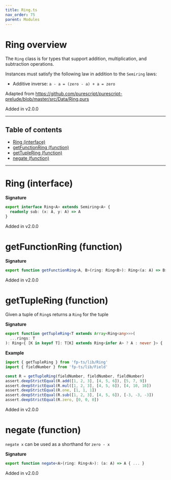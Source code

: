 ```yaml
---
title: Ring.ts
nav_order: 75
parent: Modules
---
```


# Ring overview

The `Ring` class is for types that support addition, multiplication, and subtraction operations.

Instances must satisfy the following law in addition to the `Semiring` laws:

- Additive inverse: `a - a = (zero - a) + a = zero`

Adapted from https://github.com/purescript/purescript-prelude/blob/master/src/Data/Ring.purs

Added in v2.0.0

---

<h2 class="text-delta">Table of contents</h2>

- [Ring (interface)](#ring-interface)
- [getFunctionRing (function)](#getfunctionring-function)
- [getTupleRing (function)](#gettuplering-function)
- [negate (function)](#negate-function)

---

# Ring (interface)

**Signature**

```ts
export interface Ring<A> extends Semiring<A> {
  readonly sub: (x: A, y: A) => A
}
```

Added in v2.0.0

# getFunctionRing (function)

**Signature**

```ts
export function getFunctionRing<A, B>(ring: Ring<B>): Ring<(a: A) => B> { ... }
```

Added in v2.0.0

# getTupleRing (function)

Given a tuple of `Ring`s returns a `Ring` for the tuple

**Signature**

```ts
export function getTupleRing<T extends Array<Ring<any>>>(
  ...rings: T
): Ring<{ [K in keyof T]: T[K] extends Ring<infer A> ? A : never }> { ... }
```

**Example**

```ts
import { getTupleRing } from 'fp-ts/lib/Ring'
import { fieldNumber } from 'fp-ts/lib/Field'

const R = getTupleRing(fieldNumber, fieldNumber, fieldNumber)
assert.deepStrictEqual(R.add([1, 2, 3], [4, 5, 6]), [5, 7, 9])
assert.deepStrictEqual(R.mul([1, 2, 3], [4, 5, 6]), [4, 10, 18])
assert.deepStrictEqual(R.one, [1, 1, 1])
assert.deepStrictEqual(R.sub([1, 2, 3], [4, 5, 6]), [-3, -3, -3])
assert.deepStrictEqual(R.zero, [0, 0, 0])
```

Added in v2.0.0

# negate (function)

`negate x` can be used as a shorthand for `zero - x`

**Signature**

```ts
export function negate<A>(ring: Ring<A>): (a: A) => A { ... }
```

Added in v2.0.0
